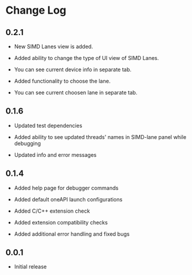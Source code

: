 # Change Log
##  0.2.1

- New SIMD Lanes view is added. 

- Added ability to change the type of UI view of SIMD Lanes.

- You can see current device info in separate tab.

- Added functionality to choose the lane.

- You can see current choosen lane in separate tab.


##  0.1.6

- Updated test dependencies

- Added ability to see updated threads' names in SIMD-lane panel while debugging

- Updated info and error messages


##  0.1.4

- Added help page for debugger commands

- Added default oneAPI launch configurations

- Added C/C++ extension check

- Added extension compatibility checks

- Added additional error handling and fixed bugs

##  0.0.1

- Initial release
